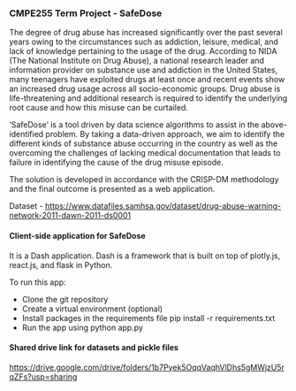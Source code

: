 ### CMPE255 Term Project - SafeDose
The degree of drug abuse has increased significantly over the past several years owing to the circumstances such as addiction, leisure, medical, and lack of knowledge pertaining to the usage of the drug. According to NIDA (The National Institute on Drug Abuse), a national research leader and information provider on substance use and addiction in the United States, many teenagers have exploited drugs at least once and recent events show an increased drug usage across all socio-economic groups. Drug abuse is life-threatening and additional research is required to identify the underlying root cause and how this misuse can be curtailed.<br> 

‘SafeDose’ is a tool driven by data science algorithms to assist in the above-identified problem. By taking a data-driven approach, we aim to identify the different kinds of substance abuse occurring in the country as well as the overcoming the challenges of lacking medical documentation that leads to failure in identifying the cause of the drug misuse episode.<br>

The solution is developed in accordance with the CRISP-DM methodology and the final outcome is presented as a web application.   

Dataset - https://www.datafiles.samhsa.gov/dataset/drug-abuse-warning-network-2011-dawn-2011-ds0001



#### Client-side application for SafeDose
It is a Dash application. Dash is a framework that is built on top of plotly.js, react.js, and flask in Python.

To run this app: <br>
- Clone the git repository
- Create a virtual environment (optional)
- Install packages in the requirements file pip install -r requirements.txt
- Run the app using python app.py


#### Shared drive link for datasets and pickle files
https://drive.google.com/drive/folders/1b7Pyek5OqqVaqhVlDhs5gMWjzU5rqZFs?usp=sharing
